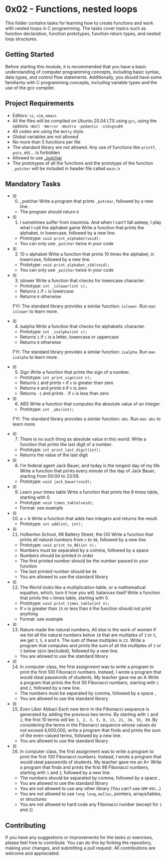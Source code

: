 # 0x02 - Functions, nested loops
This folder contains tasks for learning how to create functions and work with nested loops in C programming. The tasks cover topics such as function declaration, function prototypes, function return types, and nested loop structures.

## Getting Started
Before starting this module, it is recommended that you have a basic understanding of computer programming concepts, including basic syntax, data types, and control flow statements. Additionally, you should have some familiarity with C programming concepts, including variable types and the use of the gcc compiler.

## Project Requirements
-   Editors:  `vi`,  `vim`,  `emacs`
-   All the files will be compiled on Ubuntu 20.04 LTS using  `gcc`, using the options  `-Wall -Werror -Wextra -pedantic -std=gnu89`
-   All codes are using the  `Betty`  style.
-   Global variables are not allowed
-   No more than 5 functions per file
-   The standard library are not allowed. Any use of functions like  `printf`,  `puts`, etc… is forbidden
-   Allowed to use [_putchar](https://github.com/holbertonschool/_putchar.c/blob/master/_putchar.c "_putchar")
-   The prototypes of all the functions and the prototype of the function  `_putchar`  will be included in header file called  `main.h`

## Mandatory Tasks

- [x] 0. _putchar
    Write a program that prints  `_putchar`, followed by a new line.
    -   The program should return  `0`

- [x] 1. I sometimes suffer from insomnia. And when I can't fall asleep, I play what I call the alphabet game
    Write a function that prints the alphabet, in lowercase, followed by a new line.
    -   Prototype:  `void print_alphabet(void);`
    -   You can only use  `_putchar`  twice in your code

- [x] 2. 10 x alphabet
    Write a function that prints 10 times the alphabet, in lowercase, followed by a new line.
    -   Prototype:  `void print_alphabet_x10(void);`
    -   You can only use  `_putchar`  twice in your code

- [x] 3. islower
     Write a function that checks for lowercase character.
    -   Prototype:  `int _islower(int c);`
    -   Returns  `1`  if  `c`  is lowercase
    -   Returns  `0`  otherwise
    
    FYI: The standard library provides a similar function:  `islower`. Run  `man islower`  to learn more.

- [x] 4. isalpha
    Write a function that checks for alphabetic character.
    -   Prototype:  `int _isalpha(int c);`
    -   Returns  `1`  if  `c`  is a letter, lowercase or uppercase
    -   Returns  `0`  otherwise
    
    FYI: The standard library provides a similar function:  `isalpha`. Run  `man isalpha`  to learn more.

- [x] 5. Sign
    Write a function that prints the sign of a number.
    -   Prototype:  `int print_sign(int n);`
    -   Returns  `1`  and prints  `+`  if  `n`  is greater than zero
    -   Returns  `0`  and prints  `0`  if  `n`  is zero
    -   Returns  `-1`  and prints  `-`  if  `n`  is less than zero

- [x] 6. ABS
    Write a function that computes the absolute value of an integer.
    
    -   Prototype:  `int _abs(int);`
    
    FYI: The standard library provides a similar function:  `abs`. Run  `man abs`  to learn more.

- [x] 7. There is no such thing as absolute value in this world. Write a function that prints the last digit of a number.

    -   Prototype:  `int print_last_digit(int);`
    -   Returns the value of the last digit

- [x] 8. I'm federal agent Jack Bauer, and today is the longest day of my life
    Write a function that prints every minute of the day of Jack Bauer, starting from 00:00 to 23:59.
    
    -   Prototype:  `void jack_bauer(void);`

- [x] 9. Learn your times table
    Write a function that prints the 9 times table, starting with 0.
    
    -   Prototype:  `void times_table(void);`
    -   Format: see example

- [x] 10. a + b
    Write a function that adds two integers and returns the result.
    
    -   Prototype:  `int add(int, int);`

- [x] 11. Holberton School, 98 Battery Street, the OG
    Write a function that prints all natural numbers from  `n`  to  `98`, followed by a new line.
    
    -   Prototype:  `void print_to_98(int n);`
    -   Numbers must be separated by a comma, followed by a space
    -   Numbers should be printed in order
    -   The first printed number should be the number passed to your function
    -   The last printed number should be  `98`
    -   You are allowed to use the standard library

- [x] 12. The World looks like a multiplication-table, or a mathematical equation, which, turn it how you will, balances itself
    Write a function that prints the  `n`  times table, starting with 0.
    
    -   Prototype:  `void print_times_table(int n);`
    -   If  `n`  is greater than  `15`  or less than  `0`  the function should not print anything
    -   Format: see example

- [x]  13. Nature made the natural numbers; All else is the work of women
    If we list all the natural numbers below  `10`  that are multiples of  `3`  or  `5`, we get  `3`,  `5`,  `6`  and  `9`. The sum of these multiples is  `23`. Write a program that computes and prints the sum of all the multiples of  `3`  or  `5`  below  `1024`  (excluded), followed by a new line.
    
    -   You are allowed to use the standard library

- [x]   14. In computer class, the first assignment was to write a program to print the first 100 Fibonacci numbers. Instead, I wrote a program that would steal passwords of students. My teacher gave me an A
    Write a program that prints the first 50 Fibonacci numbers, starting with  `1`  and  `2`, followed by a new line.
    
    -   The numbers must be separated by comma, followed by a space  `,`
    -   You are allowed to use the standard library

- [x] 15. Even Liber Abbaci
    Each new term in the Fibonacci sequence is generated by adding the previous two terms. By starting with  `1`  and  `2`, the first 10 terms will be:  `1, 2, 3, 5, 8, 13, 21, 34, 55, 89`. By considering the terms in the Fibonacci sequence whose values do not exceed 4,000,000, write a program that finds and prints the sum of the even-valued terms, followed by a new line.
    
    -   You are allowed to use the standard library

- [x]  16. In computer class, the first assignment was to write a program to print the first 100 Fibonacci numbers. Instead, I wrote a program that would steal passwords of students. My teacher gave me an A+
    Write a program that finds and prints the first 98 Fibonacci numbers, starting with  `1`  and  `2`, followed by a new line.
    
    -   The numbers should be separated by comma, followed by a space  `,`
    -   You are allowed to use the standard library
    -   You are not allowed to use any other library (You can’t use  `GMP`  etc…)
    -   You are not allowed to use  `long long`,  `malloc`, pointers, arrays/tables, or structures
    -   You are not allowed to hard code any Fibonacci number (except for  `1`  and  `2`)


## Contributing
If you have any suggestions or improvements for the tasks or exercises, please feel free to contribute. You can do this by forking the repository, making your changes, and submitting a pull request. All contributions are welcome and appreciated.